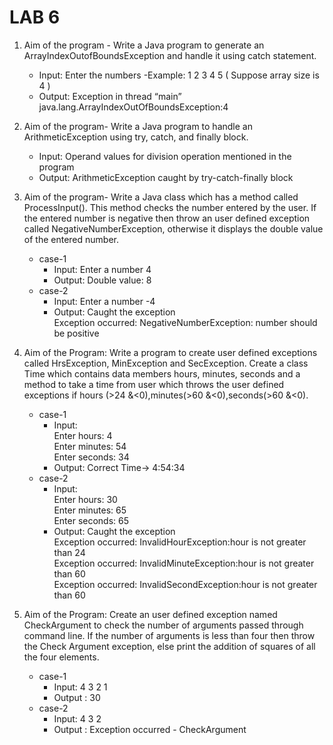 # LAB 6
1.	Aim of the program - Write a Java program to generate an ArrayIndexOutofBoundsException and handle it using catch statement.
    - Input: Enter the  numbers -Example: 1 2 3 4 5 ( Suppose array size is 4 )
    - Output: Exception in thread “main” java.lang.ArrayIndexOutOfBoundsException:4

2.	Aim of the program-  Write a Java program to handle an ArithmeticException using try, catch, and finally block.
    - Input: Operand values for division operation mentioned in the program
    - Output: ArithmeticException caught by try-catch-finally block
 
3.	Aim of the program-  Write a Java class which has a method called ProcessInput(). This method checks the number entered by the user. If the entered number is negative then throw an user defined exception called NegativeNumberException, otherwise it displays the double value of the entered number.
    - case-1
        - Input: Enter a number      4
		- Output: Double value:  8
	- case-2
        - Input: Enter a number    -4
		- Output:   Caught the exception<br>
			 Exception occurred:  NegativeNumberException: number should be positive
4.	Aim of the Program: Write a program to create user defined exceptions called HrsException, MinException and SecException. Create a class Time which contains data members hours, minutes, seconds and a method to take a time from user which throws the user defined exceptions if hours (>24 &<0),minutes(>60 &<0),seconds(>60 &<0).
    - case-1
        - Input:  <br>Enter hours: 4<br>
Enter minutes: 54<br>
Enter seconds: 34
	    - Output: Correct Time-> 4:54:34
	- case-2
	    - Input: <br> Enter hours: 30 <br>
Enter minutes: 65 <br>
Enter seconds: 65
	    - Output: Caught the exception<br>
Exception occurred:  InvalidHourException:hour is not greater than 24<br>
Exception occurred:  InvalidMinuteException:hour is not greater than 60<br>
Exception occurred:  InvalidSecondException:hour is not greater than 60

5.	Aim of the Program: Create an user defined exception named CheckArgument to check the number of arguments passed through command line. If the number of arguments is less than four then throw the Check Argument exception, else print the addition of squares of all the four elements.
    - case-1
	    - Input: 4  3  2  1
		- Output : 30
    - case-2
	    - Input: 4  3  2  
	    - Output : Exception occurred - CheckArgument

